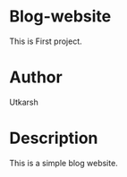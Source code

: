 # Blog-website
This is First project.
# Author
Utkarsh
# Description
This is a simple blog website.
